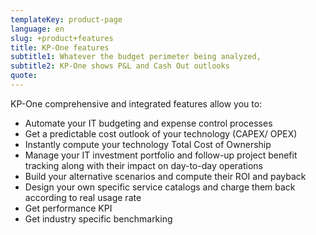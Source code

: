 ```yaml
---
templateKey: product-page
language: en
slug: +product+features
title: KP-One features
subtitle1: Whatever the budget perimeter being analyzed,
subtitle2: KP-One shows P&L and Cash Out outlooks
quote: 
---
```

KP-One comprehensive and integrated features allow you to:
 
- Automate your IT budgeting and expense control processes
- Get a predictable cost outlook of your technology (CAPEX/ OPEX)
- Instantly compute your technology Total Cost of Ownership
- Manage your IT investment portfolio and follow-up project benefit tracking along with their impact on day-to-day operations
- Build your alternative scenarios and compute their ROI and payback
- Design your own specific service catalogs and charge them back according to real usage rate
- Get performance KPI
- Get industry specific benchmarking
